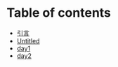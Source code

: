 # Table of contents

* [引言](README.md)
* [Untitled](untitled.md)
* [day1](day1.md)
* [day2](day2.md)


